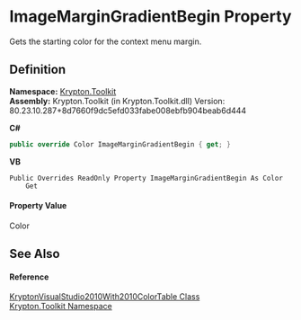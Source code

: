 # ImageMarginGradientBegin Property


Gets the starting color for the context menu margin.



## Definition
**Namespace:** <a href="79d2eac2-21f4-54ff-7552-b20c33c30600.md">Krypton.Toolkit</a>  
**Assembly:** Krypton.Toolkit (in Krypton.Toolkit.dll) Version: 80.23.10.287+8d7660f9dc5efd033fabe008ebfb904beab6d444

**C#**
``` C#
public override Color ImageMarginGradientBegin { get; }
```
**VB**
``` VB
Public Overrides ReadOnly Property ImageMarginGradientBegin As Color
	Get
```



#### Property Value
Color

## See Also


#### Reference
<a href="710128da-faf9-e15e-e4ff-d0e0a2d54b81.md">KryptonVisualStudio2010With2010ColorTable Class</a>  
<a href="79d2eac2-21f4-54ff-7552-b20c33c30600.md">Krypton.Toolkit Namespace</a>  
